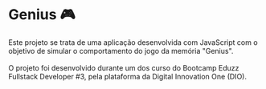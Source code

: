 # Genius 🎮

Este projeto se trata de uma aplicação desenvolvida com JavaScript com o objetivo de simular o comportamento do jogo da memória "Genius".
<br><br>
O projeto foi desenvolvido durante um dos curso do Bootcamp Eduzz Fullstack Developer #3, pela plataforma da Digital Innovation One (DIO).

